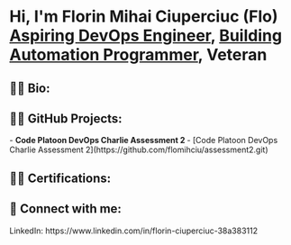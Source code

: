 <h1>Hi, I'm Florin Mihai Ciuperciuc (Flo) <br/><a href="https://github.com/flomihciu">Aspiring DevOps Engineer</a>, <a href="https://www.linkedin.com/in/florin-ciuperciuc-dev2025">Building Automation Programmer</a>, Veteran
<h2>👨‍💻 Bio: </h2>

<h2>👨‍💻 GitHub Projects:</h2>
- <b> Code Platoon DevOps Charlie Assessment 2 </b>
  - [Code Platoon DevOps Charlie Assessment 2](https://github.com/flomihciu/assessment2.git)

<h2>👨‍💻 Certifications:</h2>



<h2> 🤳 Connect with me:</h2>
LinkedIn: https://www.linkedin.com/in/florin-ciuperciuc-38a383112
